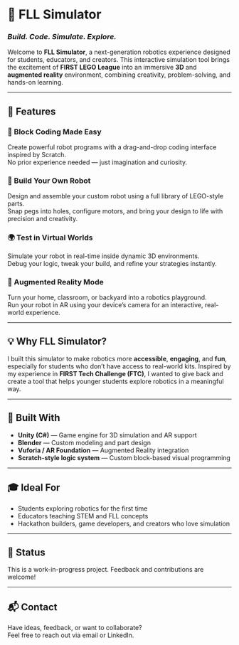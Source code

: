 <h1>🌟 FLL Simulator</h1>
<h3><em>Build. Code. Simulate. Explore.</em></h3>

<p>
Welcome to <strong>FLL Simulator</strong>, a next-generation robotics experience designed for students, educators, and creators. This interactive simulation tool brings the excitement of <strong>FIRST LEGO League</strong> into an immersive <strong>3D</strong> and <strong>augmented reality</strong> environment, combining creativity, problem-solving, and hands-on learning.
</p>

<hr>

<h2>🚀 Features</h2>

<h3>🧱 Block Coding Made Easy</h3>
<p>
Create powerful robot programs with a drag-and-drop coding interface inspired by Scratch.<br>
No prior experience needed — just imagination and curiosity.
</p>

<h3>🤖 Build Your Own Robot</h3>
<p>
Design and assemble your custom robot using a full library of LEGO-style parts.<br>
Snap pegs into holes, configure motors, and bring your design to life with precision and creativity.
</p>

<h3>🌍 Test in Virtual Worlds</h3>
<p>
Simulate your robot in real-time inside dynamic 3D environments.<br>
Debug your logic, tweak your build, and refine your strategies instantly.
</p>

<h3>📱 Augmented Reality Mode</h3>
<p>
Turn your home, classroom, or backyard into a robotics playground.<br>
Run your robot in AR using your device’s camera for an interactive, real-world experience.
</p>

<hr>

<h2>💡 Why FLL Simulator?</h2>
<p>
I built this simulator to make robotics more <strong>accessible</strong>, <strong>engaging</strong>, and <strong>fun</strong>, especially for students who don’t have access to real-world kits. Inspired by my experience in <strong>FIRST Tech Challenge (FTC)</strong>, I wanted to give back and create a tool that helps younger students explore robotics in a meaningful way.
</p>

<hr>

<h2>🔧 Built With</h2>
<ul>
  <li><strong>Unity (C#)</strong> — Game engine for 3D simulation and AR support</li>
  <li><strong>Blender</strong> — Custom modeling and part design</li>
  <li><strong>Vuforia / AR Foundation</strong> — Augmented Reality integration</li>
  <li><strong>Scratch-style logic system</strong> — Custom block-based visual programming</li>
</ul>

<hr>

<h2>🎓 Ideal For</h2>
<ul>
  <li>Students exploring robotics for the first time</li>
  <li>Educators teaching STEM and FLL concepts</li>
  <li>Hackathon builders, game developers, and creators who love simulation</li>
</ul>

<hr>

<h2>🚧 Status</h2>
<p>This is a work-in-progress project. Feedback and contributions are welcome!</p>

<hr>

<h2>📬 Contact</h2>
<p>
Have ideas, feedback, or want to collaborate?<br>
Feel free to reach out via email or LinkedIn.
</p>
